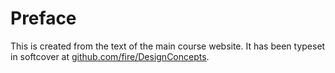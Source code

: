 # Preface

This is created from the text of the main course website. It has been typeset in softcover at [github.com/fire/DesignConcepts](https://github.com/fire/DesignConcepts).
